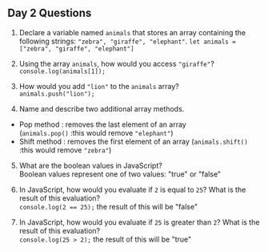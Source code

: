 ## Day 2 Questions

1. Declare a variable named `animals` that stores an array containing the following strings: `"zebra", "giraffe", "elephant"`.
`let animals = ["zebra", "giraffe", "elephant"]`  

2. Using the array `animals`, how would you access `"giraffe"`?  
`console.log(animals[1]);`  

3. How would you add `"lion"` to the `animals` array?  
`animals.push("lion");`

4. Name and describe two additional array methods.  
- Pop method : removes the last element of an array  
(`animals.pop()` :this would remove `"elephant"`)  
- Shift method : removes the first element of an array
(`animals.shift()` :this would remove `"zebra"`)


5. What are the boolean values in JavaScript?  
Boolean values represent one of two values: "true" or "false"

6. In JavaScript, how would you evaluate if `2` is equal to `25`? What is the result of this evaluation?  
`console.log(2 == 25);` the result of this will be "false"

7. In JavaScript, how would you evaluate if `25` is greater than `2`? What is the result of this evaluation?  
`console.log(25 > 2);` the result of this will be "true"
